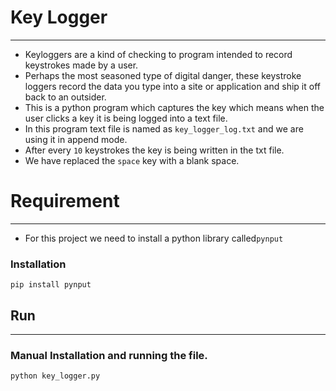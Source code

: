 # Key Logger
___
*  Keyloggers are a kind of checking to program intended to record keystrokes made by a user. 
*  Perhaps the most seasoned type of digital danger, these keystroke loggers record the data you type into a site or application and ship it off back to an outsider.
*  This is a python program which captures the key which means when the user clicks a key it is being logged into a text file.
*  In this program text file is named as `key_logger_log.txt` and we are using it in append mode.
*  After every `10` keystrokes the key is being written in the txt file.
*  We have replaced the `space` key with a blank space.
# Requirement
___
*  For this project we need to install a python library called`pynput`
### Installation
```
pip install pynput
```
## Run
___
### Manual Installation and running the file.
```
python key_logger.py
```
